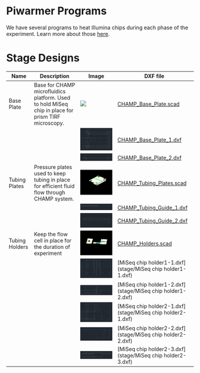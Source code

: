 # Piwarmer Programs

We have several programs to heat Illumina chips during each phase of the experiment. Learn more about those [here](piwarmer/).

# Stage Designs 

| Name | Description | Image | DXF file |
| ---- | ----------- | ----- | -------- |
| Base Plate  | Base for CHAMP microfluidics platform. Used to hold MiSeq chip in place for prism TIRF microscopy. | <img src="CHAMP_Base_Plate.png"> | [CHAMP_Base_Plate.scad](stage/CHAMP_Base_Plate.scad) | 
|  |  | <img src="stage/CHAMP_Base_Plate_1.png"> | [CHAMP_Base_Plate_1.dxf](stage/CHAMP_Base_Plate_1.dxf) |
|  |  | <img src="stage/CHAMP_Base_Plate_2.png"> | [CHAMP_Base_Plate_2.dxf](stage/CHAMP_Base_Plate_2.dxf) |
| Tubing Plates | Pressure plates used to keep tubing in place for efficient fluid flow through CHAMP system. | <img src="stage/CHAMP_Tubing_Plates.png"> | [CHAMP_Tubing_Plates.scad](stage/CHAMP_Tubing_Plates.scad) |
|  |  | <img src="stage/CHAMP_Tubing_Guide_1.png"> | [CHAMP_Tubing_Guide_1.dxf](stage/CHAMP_Tubing_Guide_1.dxf) |
|  |  | <img src="stage/CHAMP_Tubing_Guide_2.png"> | [CHAMP_Tubing_Guide_2.dxf](stage/CHAMP_Tubing_Guide_2.dxf) |
| Tubing Holders | Keep the flow cell in place for the duration of experiment | <img src="stage/CHAMP_Holders.png"> | [CHAMP_Holders.scad](stage/CHAMP_Holders.scad) | 
|  |  | <img src="stage/MiSeq chip holder1-1.png"> | [MiSeq chip holder1-1.dxf](stage/MiSeq chip holder1-1.dxf) |
|  |  | <img src="stage/MiSeq chip holder1-2.png"> | [MiSeq chip holder1-2.dxf](stage/MiSeq chip holder1-2.dxf) |
|  |  | <img src="stage/MiSeq chip holder2-1.png"> | [MiSeq chip holder2-1.dxf](stage/MiSeq chip holder2-1.dxf) |
|  |  | <img src="stage/MiSeq chip holder2-2.png"> | [MiSeq chip holder2-2.dxf](stage/MiSeq chip holder2-2.dxf) |
|  |  | <img src="stage/MiSeq chip holder2-3.png"> | [MiSeq chip holder2-3.dxf](stage/MiSeq chip holder2-3.dxf) |

